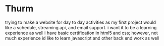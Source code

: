 # Thurm
trying to make a website for day to day activities as my first project
would like a schedule, streaming api, and email support.
i want it to be a learning experience as well i have basic certification in html5 and css; however, not much experience
id like to learn javascript and other back end work as well
